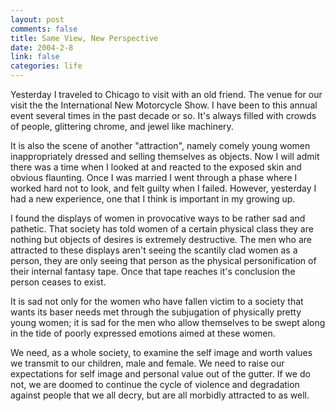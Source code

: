 ```yaml
--- 
layout: post
comments: false
title: Same View, New Perspective
date: 2004-2-8
link: false
categories: life
---
```

Yesterday I traveled to Chicago to visit with an old friend. The venue for our visit the the International New Motorcycle Show. I have been to this annual event several times in the past decade or so. It's always filled with crowds of people, glittering chrome, and jewel like machinery.

It is also the scene of another "attraction", namely comely young women inappropriately dressed and selling themselves as objects. Now I will admit there was a time when I looked at and reacted to the exposed skin and obvious flaunting. Once I was married I went through a phase where I worked hard not to look, and felt guilty when I failed. However, yesterday I had a new experience, one that I think is important in my growing up.

I found the displays of women in provocative ways to be rather sad and pathetic. That society has told women of a certain physical class they are nothing but objects of desires is extremely destructive. The men who are attracted to these displays aren't seeing the scantily clad women as a person, they are only seeing that person as the physical personification of their internal fantasy tape. Once that tape reaches it's conclusion the person ceases to exist.

It is sad not only for the women who have fallen victim to a society that wants its baser needs met through the subjugation of physically pretty young women; it is sad for the men who allow themselves to be swept along in the tide of poorly expressed emotions aimed at these women.

We need, as a whole society, to examine the self image and worth values we transmit to our children, male and female. We need to raise our expectations for self image and personal value out of the gutter. If we do not, we are doomed to continue the cycle of violence and degradation against people that we all decry, but are all morbidly attracted to as well.
